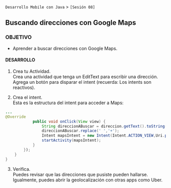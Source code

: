 `Desarrollo Mobile con Java` > `[Sesión 08]`
## Buscando direcciones con Google Maps 

### OBJETIVO 
 - Aprender a buscar direcciones con Google Maps.

#### DESARROLLO

1. Crea tu Actividad.   
Crea una actividad que tenga un EditText para escribir una dirección.
Agrega un botón para disparar el intent (recuerda: Los intents son reactivos).

2. Crea el intent.  
Esta es la estructura del intent para acceder a Maps:

```java
...
@Override
            public void onClick(View view) {
                String direccionABuscar = direccion.getText().toString();
                direccionABuscar.replace(' ','+');
                Intent mapsIntent = new Intent(Intent.ACTION_VIEW,Uri.parse("geo:0,0?q="+direccionABuscar));
                startActivity(mapsIntent);
            }
        });
    }
}
```
3. Verifica.  
Puedes revisar que las direcciones que pusiste pueden hallarse. Igualmente, puedes abrir la geolocalización con otras apps como Uber.
